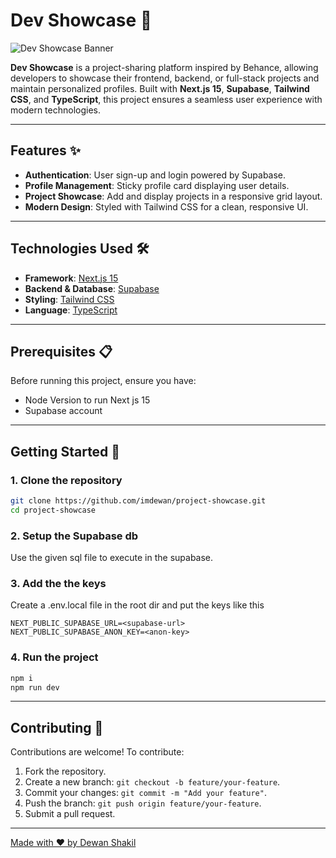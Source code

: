 # Dev Showcase 🎨

![Dev Showcase Banner](https://via.placeholder.com/800x200.png?text=<Dev+Showcase/>)

**Dev Showcase** is a project-sharing platform inspired by Behance, allowing developers to showcase their frontend, backend, or full-stack projects and maintain personalized profiles. Built with **Next.js 15**, **Supabase**, **Tailwind CSS**, and **TypeScript**, this project ensures a seamless user experience with modern technologies.

---

## Features ✨

- **Authentication**: User sign-up and login powered by Supabase.
- **Profile Management**: Sticky profile card displaying user details.
- **Project Showcase**: Add and display projects in a responsive grid layout.
- **Modern Design**: Styled with Tailwind CSS for a clean, responsive UI.

---

## Technologies Used 🛠️

- **Framework**: [Next.js 15](https://nextjs.org/)
- **Backend & Database**: [Supabase](https://supabase.com/)
- **Styling**: [Tailwind CSS](https://tailwindcss.com/)
- **Language**: [TypeScript](https://www.typescriptlang.org/)

---

## Prerequisites 📋

Before running this project, ensure you have:

- Node Version to run Next js 15
- Supabase account

---

## Getting Started 🚀

### 1. Clone the repository

```bash
git clone https://github.com/imdewan/project-showcase.git
cd project-showcase
```

### 2. Setup the Supabase db

Use the given sql file to execute in the supabase.

### 3. Add the the keys

Create a .env.local file in the root dir and put the keys like this

```
NEXT_PUBLIC_SUPABASE_URL=<supabase-url>
NEXT_PUBLIC_SUPABASE_ANON_KEY=<anon-key>
```

### 4. Run the project

```bash
npm i
npm run dev
```

---

## Contributing 🤝

Contributions are welcome! To contribute:

1. Fork the repository.
2. Create a new branch: `git checkout -b feature/your-feature`.
3. Commit your changes: `git commit -m "Add your feature"`.
4. Push the branch: `git push origin feature/your-feature`.
5. Submit a pull request.

---

[Made with ❤️ by Dewan Shakil](https://mrdsa.dev)
